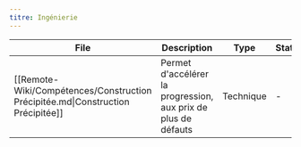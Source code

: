 ```yaml
---
titre: Ingénierie
---
```



<!-- START-ABILITY-TABLE -->

| File                                                                            | Description                                                    | Type      | Statut |
| ------------------------------------------------------------------------------- | -------------------------------------------------------------- | --------- | ------ |
| [[Remote-Wiki/Compétences/Construction Précipitée.md\|Construction Précipitée]] | Permet d'accélérer la progression, aux prix de plus de défauts | Technique | \-     |

<!-- END-ABILITY-TABLE -->